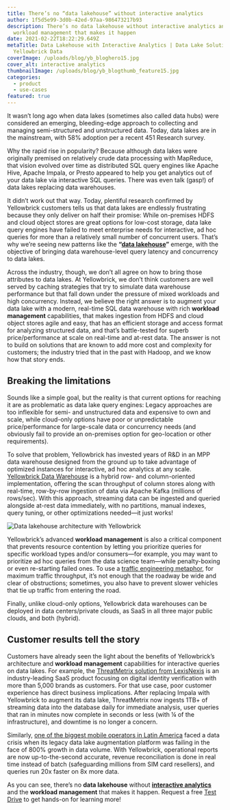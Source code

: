 ```yaml
---
title: There’s no “data lakehouse” without interactive analytics
author: 1f5d5e99-3d0b-42ed-97aa-986473217b93
description: There’s no data lakehouse without interactive analytics and the
  workload management that makes it happen
date: 2021-02-22T18:22:29.649Z
metaTitle: Data Lakehouse with Interactive Analytics | Data Lake Solutions -
  Yellowbrick Data
coverImage: /uploads/blog/yb_bloghero15.jpg
cover_alt: interactive analytics
thumbnailImage: /uploads/blog/yb_blogthumb_feature15.jpg
categories:
  - product
  - use-cases
featured: true
---
```

It wasn’t long ago when data lakes (sometimes also called data hubs) were considered an emerging, bleeding-edge approach to collecting and managing semi-structured and unstructured data. Today, data lakes are in the mainstream, with 58% adoption per a recent 451 Research survey. 

Why the rapid rise in popularity? Because although data lakes were originally premised on relatively crude data processing with MapReduce, that vision evolved over time as distributed SQL query engines like Apache Hive, Apache Impala, or Presto appeared to help you get analytics out of your data lake via interactive SQL queries. There was even talk (gasp!) of data lakes replacing data warehouses.

It didn’t work out that way. Today, plentiful research confirmed by Yellowbrick customers tells us that data lakes are endlessly frustrating because they only deliver on half their promise: While on-premises HDFS and cloud object stores are great options for low-cost storage, data lake query engines have failed to meet enterprise needs for interactive, ad hoc queries for more than a relatively small number of concurrent users. That’s why we’re seeing new patterns like the **“[data lakehouse](https://www.yellowbrick.com/resources/briefs/yellowbrick-data-lake-augmentation/)”** emerge, with the objective of bringing data warehouse-level query latency and concurrency to data lakes.

Across the industry, though, we don’t all agree on how to bring those attributes to data lakes. At Yellowbrick, we don’t think customers are well served by caching strategies that try to simulate data warehouse performance but that fall down under the pressure of mixed workloads and high concurrency. Instead, we believe the right answer is to augment your data lake with a modern, real-time SQL data warehouse with rich **workload management** capabilities, that makes ingestion from HDFS and cloud object stores agile and easy, that has an efficient storage and access format for analyzing structured data, and that’s battle-tested for superb price/performance at scale on real-time and at-rest data. The answer is not to build on solutions that are known to add more cost and complexity for customers; the industry tried that in the past with Hadoop, and we know how that story ends.

## Breaking the limitations

Sounds like a simple goal, but the reality is that current options for reaching it are as problematic as data lake query engines: Legacy approaches are too inflexible for semi- and unstructured data and expensive to own and scale, while cloud-only options have poor or unpredictable price/performance for large-scale data or concurrency needs (and obviously fail to provide an on-premises option for geo-location or other requirements).

To solve that problem, Yellowbrick has invested years of R&D in an MPP data warehouse designed from the ground up to take advantage of optimized instances for interactive, ad hoc analytics at any scale. [Yellowbrick Data Warehouse](https://www.yellowbrick.com/products/data-warehouse/) is a hybrid row- and column-oriented implementation, offering the scan throughput of column stores along with real-time, row-by-row ingestion of data via Apache Kafka (millions of rows/sec). With this approach, streaming data can be ingested and queried alongside at-rest data immediately, with no partitions, manual indexes, query tuning, or other optimizations needed—it just works!

![Data lakehouse architecture with Yellowbrick](/uploads/screen-shot-2021-02-19-at-10.30.38-am.png "Data lakehouse architecture with Yellowbrick")

Yellowbrick’s advanced **workload management** is also a critical component that prevents resource contention by letting you prioritize queries for specific workload types and/or consumers—for example, you may want to prioritize ad hoc queries from the data science team—while penalty-boxing or even re-starting failed ones. To use a [traffic engineering metaphor](https://www.yellowbrick.com/blog/price-performance-is-the-only-thing-that-matters-in-data-warehousing/), for maximum traffic throughput, it’s not enough that the roadway be wide and clear of obstructions; sometimes, you also have to prevent slower vehicles that tie up traffic from entering the road.

Finally, unlike cloud-only options, Yellowbrick data warehouses can be deployed in data centers/private clouds, as SaaS in all three major public clouds, and both (hybrid).

## Customer results tell the story

Customers have already seen the light about the benefits of Yellowbrick’s architecture and **workload management** capabilities for interactive queries on data lakes. For example, the [ThreatMetrix solution from LexisNexis](https://www.yellowbrick.com/resources/case-studies/lexisnexis/) is an industry-leading SaaS product focusing on digital identity verification with more than 5,000 brands as customers. For that use case, poor customer experience has direct business implications. After replacing Impala with Yellowbrick to augment its data lake, ThreatMetrix now ingests 1TB+ of streaming data into the database daily for immediate analysis, user queries that ran in minutes now complete in seconds or less (with ¼ of the infrastructure), and downtime is no longer a concern.

Similarly, [one of the biggest mobile operators in Latin America](https://www.yellowbrick.com/resources/case-studies/top-telecom-company/) faced a data crisis when its legacy data lake augmentation platform was failing in the face of 800% growth in data volume. With Yellowbrick, operational reports are now up-to-the-second accurate, revenue reconciliation is done in real time instead of batch (safeguarding millions from SIM card resellers), and queries run 20x faster on 8x more data.

As you can see, there’s no **data lakehouse** without **[interactive analytics](https://www.yellowbrick.com/resources/briefs/real-time-analytics-for-finserv/)** and the **workload management** that makes it happen. Request a free [Test Drive](https://www.yellowbrick.com/test-drive/) to get hands-on for learning more!